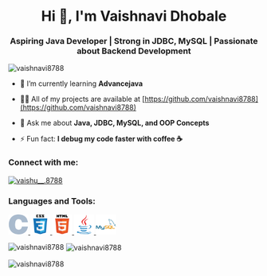 <h1 align="center">Hi 👋, I'm Vaishnavi Dhobale</h1>
<h3 align="center">Aspiring Java Developer | Strong in JDBC, MySQL | Passionate about Backend Development</h3>


<p align="left"> <img src="https://komarev.com/ghpvc/?username=vaishnavi8788&label=Profile%20views&color=0e75b6&style=flat" alt="vaishnavi8788" /> </p>

- 🌱 I’m currently learning **Advancejava**

- 👨‍💻 All of my projects are available at [https://github.com/vaishnavi8788](https://github.com/vaishnavi8788)

- 💬 Ask me about **Java, JDBC, MySQL, and OOP Concepts**

- ⚡ Fun fact: **I debug my code faster with coffee ☕**

<h3 align="left">Connect with me:</h3>
<p align="left">
<a href="https://instagram.com/vaishu__.8788" target="blank"><img align="center" src="https://raw.githubusercontent.com/rahuldkjain/github-profile-readme-generator/master/src/images/icons/Social/instagram.svg" alt="vaishu__.8788" height="30" width="40" /></a>
</p>

<h3 align="left">Languages and Tools:</h3>
<p align="left"> <a href="https://www.cprogramming.com/" target="_blank" rel="noreferrer"> <img src="https://raw.githubusercontent.com/devicons/devicon/master/icons/c/c-original.svg" alt="c" width="40" height="40"/> </a> <a href="https://www.w3schools.com/css/" target="_blank" rel="noreferrer"> <img src="https://raw.githubusercontent.com/devicons/devicon/master/icons/css3/css3-original-wordmark.svg" alt="css3" width="40" height="40"/> </a> <a href="https://www.w3.org/html/" target="_blank" rel="noreferrer"> <img src="https://raw.githubusercontent.com/devicons/devicon/master/icons/html5/html5-original-wordmark.svg" alt="html5" width="40" height="40"/> </a> <a href="https://www.java.com" target="_blank" rel="noreferrer"> <img src="https://raw.githubusercontent.com/devicons/devicon/master/icons/java/java-original.svg" alt="java" width="40" height="40"/> </a> <a href="https://www.mysql.com/" target="_blank" rel="noreferrer"> <img src="https://raw.githubusercontent.com/devicons/devicon/master/icons/mysql/mysql-original-wordmark.svg" alt="mysql" width="40" height="40"/> </a> </p>

<p><img align="left" src="https://github-readme-stats.vercel.app/api/top-langs?username=vaishnavi8788&show_icons=true&locale=en&layout=compact" alt="vaishnavi8788" /></p>

<p>&nbsp;<img align="center" src="https://github-readme-stats.vercel.app/api?username=vaishnavi8788&show_icons=true&locale=en" alt="vaishnavi8788" /></p>

<p><img align="center" src="https://github-readme-streak-stats.herokuapp.com/?user=vaishnavi8788&" alt="vaishnavi8788" /></p>
